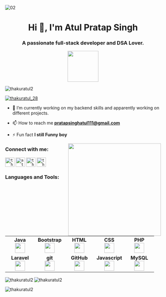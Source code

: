 ![02](https://user-images.githubusercontent.com/98648970/166180404-66f8aa20-eb8d-4234-872f-5cca67b0ccf7.jpg)

<h1 align="center">Hi 👋, I'm Atul Pratap Singh</h1>
<h3 align="center">A passionate full-stack developer and DSA Lover.</h3>
<div id="header" align="center">
  <img src="https://i.pinimg.com/originals/e7/26/c7/e726c74ac081eed50feee1433d12c998.gif" width="100"/>
</div>

<p align="left"> <img src="https://komarev.com/ghpvc/?username=thakuratul2&label=Profile%20views&color=0e75b6&style=flat" alt="thakuratul2" /> </p>

<p align="left"> <a href="https://twitter.com/thakuratul_28" target="blank"><img src="https://img.shields.io/twitter/follow/thakuratul_28?logo=twitter&style=for-the-badge" alt="thakuratul_28" /></a> </p>

- 🔭 I’m currently working on my backend skills and apparently working on different projects.

- 📫 How to reach me **pratapsinghatul111@gmail.com**

- ⚡ Fun fact **I still Funny boy**
<div id="header" >
  <img align="right" src="https://res.cloudinary.com/practicaldev/image/fetch/s--2bZIjPGC--/c_limit%2Cf_auto%2Cfl_progressive%2Cq_66%2Cw_880/https://dev-to-uploads.s3.amazonaws.com/i/d4tvukbt5mra37cvwklk.gif" width="300"/>
</div>
<h3 align="left">Connect with me:</h3>
<p align="left">
<code><a href="https://twitter.com/thakuratul_28"><img align="center" src="https://upload.wikimedia.org/wikipedia/commons/thumb/4/4f/Twitter-logo.svg/2491px-Twitter-logo.svg.png" alt="thakuratul2" width="30" /></a></code>
<code><a href="https://linkedin.com/in/atul-pratap-singh" target="blank"><img align="center" src="https://upload.wikimedia.org/wikipedia/commons/thumb/8/81/LinkedIn_icon.svg/2048px-LinkedIn_icon.svg.png" alt="atul-pratap-singh" height="30" width="30" /></a></code>
<code><a href="https://instagram.com/thakuratul_28" target="blank"><img align="center" src="https://upload.wikimedia.org/wikipedia/commons/thumb/e/e7/Instagram_logo_2016.svg/768px-Instagram_logo_2016.svg.png" alt="thakuratul28" height="30" width="30" /></a></code>
<code><a href="https://auth.geeksforgeeks.org/user/thakuratul_28/" target="blank"><img align="center" src="https://upload.wikimedia.org/wikipedia/commons/thumb/4/43/GeeksforGeeks.svg/2560px-GeeksforGeeks.svg.png" alt="thakuratul_28" height="30" width="30" /></a></code>
</p>

<h3 align="left">Languages and Tools:</h3>
<table width="320px">
    <tbody>
        <tr valign="top">
            <td width="80px" align="center">
            <span><strong>Java</strong></span><br>
            <a href="https://www.java.com/en/" target="_blank" rel="noreferrer">
            <img height="32px" src="https://www.pngfind.com/pngs/m/74-744402_java-logo-png-transparent-svg-vector-freebie-supply.png"></a>
            </td>
            <td width="80px" align="center">
            <span><strong>Bootstrap</strong></span><br>
             <a href="https://getbootstrap.com" target="_blank" rel="noreferrer">
            <img height="32" src="https://upload.wikimedia.org/wikipedia/commons/thumb/b/b2/Bootstrap_logo.svg/1280px-Bootstrap_logo.svg.png"></a>
            </td>
            <td width="80px" align="center">
            <span><strong>HTML</strong></span><br>
              <a href="https://www.w3.org/html/" target="_blank" rel="noreferrer">
            <img height="32" src="https://cdn.jsdelivr.net/gh/devicons/devicon/icons/html5/html5-original.svg"></a>
            </td>
            <td width="80px" align="center">
            <span><strong>CSS</strong></span><br>
            <a href="https://www.w3schools.com/css/" target="_blank" rel="noreferrer">
            <img height="32px" src="https://cdn.jsdelivr.net/gh/devicons/devicon/icons/css3/css3-original.svg"></a>
            </td>
            <td width="80px" align="center">
            <span><strong>PHP</strong></span><br>
            <a href="https://www.php.net" target="_blank" rel="noreferrer">
            <img height="32px" src="https://upload.wikimedia.org/wikipedia/commons/thumb/2/27/PHP-logo.svg/2560px-PHP-logo.svg.png"></a>
            </td>
        </tr>
        <tr valign="top">
            <td width="80px" align="center">
            <span><strong>Laravel</strong></span><br>
              <a href="https://laravel.com/" target="_blank" rel="noreferrer">
            <img height="32px" src="https://upload.wikimedia.org/wikipedia/commons/thumb/9/9a/Laravel.svg/1200px-Laravel.svg.png"></a>
            </td>
            <td width="80px" align="center">
            <span><strong>git</strong></span><br>
              <a href="https://git-scm.com/" target="_blank" rel="noreferrer">
            <img height="32px" src="https://cdn.jsdelivr.net/gh/devicons/devicon/icons/git/git-plain.svg"></a>
            </td>
            <td width="80px" align="center">
            <span><strong>GitHub</strong></span><br>
              <a href="https://github.com/thakuratul2" target="_blank" rel="noreferrer">
            <img height="32px" src="https://cdn.jsdelivr.net/gh/devicons/devicon/icons/github/github-original.svg"></a>
            <td width="80px" align="center">
            <span><strong>Javascript</strong></span><br>
            <a href="https://developer.mozilla.org/en-US/docs/Web/JavaScript" target="_blank" rel="noreferrer">
            <img height="32px" src="https://upload.wikimedia.org/wikipedia/commons/thumb/d/d4/Javascript-shield.svg/1200px-Javascript-shield.svg.png"></a>
            </td>
            <td width="80px" align="center">
            <span><strong>MySQL</strong></span><br>
            <a href="https://www.mysql.com/" target="_blank" rel="noreferrer">
            <img height="32px" src="https://upload.wikimedia.org/wikipedia/commons/thumb/0/0a/MySQL_textlogo.svg/2560px-MySQL_textlogo.svg.png"></a>
            </td>
        </tr>
    </tbody>
</table>

<p><img align="left" src="https://github-readme-stats.vercel.app/api/top-langs?username=thakuratul2&show_icons=true&locale=en&layout=compact&show_icons=true&theme=radical" alt="thakuratul2" /></p>

<p>&nbsp;<img align="left" src="https://github-readme-stats.vercel.app/api?username=thakuratul2&show_icons=true&locale=en&show_icons=true&theme=radical" alt="thakuratul2" /></p>

<p><img align="center" src="https://github-readme-streak-stats.herokuapp.com/?user=thakuratul2&&show_icons=true&theme=radical" alt="thakuratul2" /></p>
